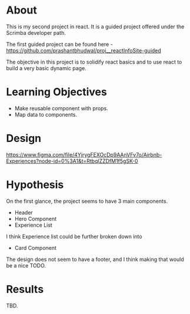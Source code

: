 # About

This is my second project in react. It is a guided project offered under the Scrimba developer path.

The first guided project can be found here - https://github.com/prashantbhudwal/proj__reactInfoSite-guided

The objective in this project is to solidify react basics and to use react to build a very basic dynamic page.

# Learning Objectives

- Make reusable component with props.
- Map data to components.

# Design

https://www.figma.com/file/4YjrygFEXOcDp9AAnVFv7o/Airbnb-Experiences?node-id=0%3A1&t=RtbqlZZDfM1f5gSK-0

# Hypothesis

On the first glance, the project seems to have 3 main components.

- Header
- Hero Component
- Experience List

I think Experience list could be further broken down into

- Card Component

The design does not seem to have a footer, and I think making that would be a nice TODO.

# Results

TBD.
